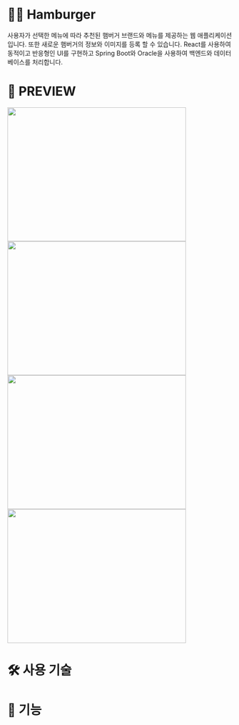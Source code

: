 # 👨‍🏫 Hamburger

사용자가 선택한 메뉴에 따라 추천된 햄버거 브랜드와 메뉴를 제공하는 웹 애플리케이션입니다.
또한 새로운 햄버거의 정보와 이미지를 등록 할 수 있습니다.
React를 사용하여 동적이고 반응형인 UI를 구현하고 Spring Boot와 Oracle을 사용하여 백엔드와 데이터베이스를 처리합니다.

# 🔎 PREVIEW
<img src="https://github.com/user-attachments/assets/b0670405-4692-4602-b834-ef18964b39fd" width="400" height="300">
<img src="https://github.com/user-attachments/assets/cefc3f76-ab2a-41f5-b8a0-68f94871bc3f" width="400" height="300">
<img src="https://github.com/user-attachments/assets/51df48cf-fae8-439e-99cd-78af04fd79c4" width="400" height="300">
<img src="https://github.com/user-attachments/assets/4055f4d3-572c-48e4-ab56-d514a629e9fd" width="400" height="300">

# 🛠 사용 기술




# 📌 기능



